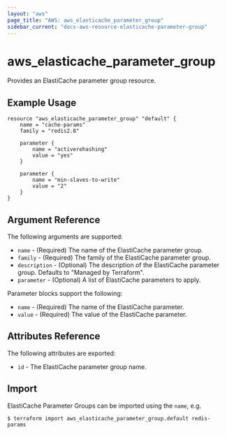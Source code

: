 ```yaml
---
layout: "aws"
page_title: "AWS: aws_elasticache_parameter_group"
sidebar_current: "docs-aws-resource-elasticache-parameter-group"
---
```


# aws\_elasticache\_parameter\_group

Provides an ElastiCache parameter group resource.

## Example Usage

```
resource "aws_elasticache_parameter_group" "default" {
    name = "cache-params"
    family = "redis2.8"

    parameter {
        name = "activerehashing"
        value = "yes"
    }

    parameter {
        name = "min-slaves-to-write"
        value = "2"
    }
}
```

## Argument Reference

The following arguments are supported:

* `name` - (Required) The name of the ElastiCache parameter group.
* `family` - (Required) The family of the ElastiCache parameter group.
* `description` - (Optional) The description of the ElastiCache parameter group. Defaults to "Managed by Terraform".
* `parameter` - (Optional) A list of ElastiCache parameters to apply.

Parameter blocks support the following:

* `name` - (Required) The name of the ElastiCache parameter.
* `value` - (Required) The value of the ElastiCache parameter.

## Attributes Reference

The following attributes are exported:

* `id` - The ElastiCache parameter group name.


## Import

ElastiCache Parameter Groups can be imported using the `name`, e.g.

```
$ terraform import aws_elasticache_parameter_group.default redis-params
```